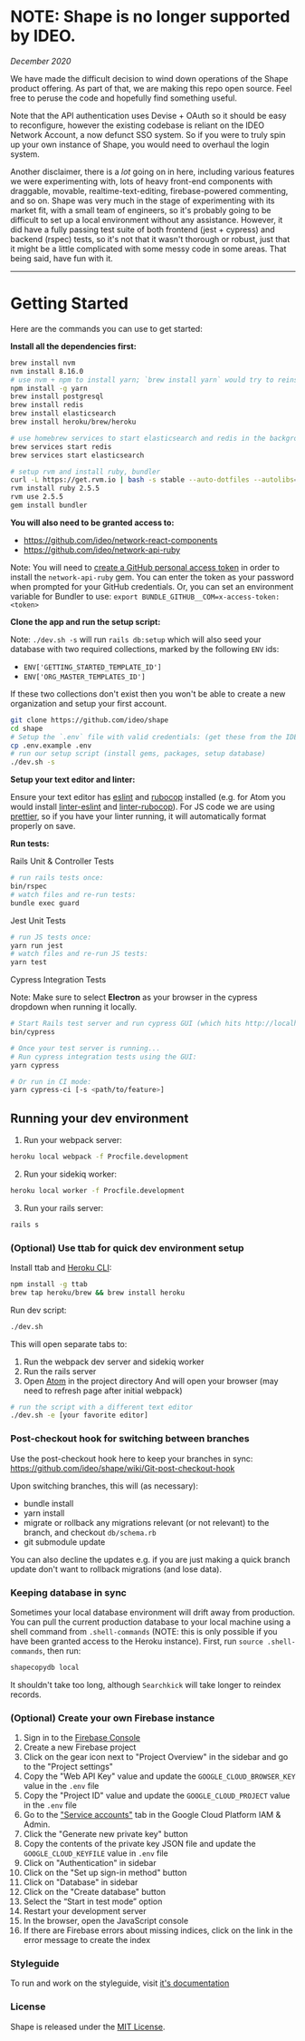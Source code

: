 # NOTE: Shape is no longer supported by IDEO.
_December 2020_

We have made the difficult decision to wind down operations of the Shape product offering. As part of that, we are making this repo open source. Feel free to peruse the code and hopefully find something useful.

Note that the API authentication uses Devise + OAuth so it should be easy to reconfigure, however the existing codebase is reliant on the IDEO Network Account, a now defunct SSO system. So if you were to truly spin up your own instance of Shape, you would need to overhaul the login system.

Another disclaimer, there is a *lot* going on in here, including various features we were experimenting with, lots of heavy front-end components with draggable, movable, realtime-text-editing, firebase-powered commenting, and so on. Shape was very much in the stage of experimenting with its market fit, with a small team of engineers, so it's probably going to be difficult to set up a local environment without any assistance. However, it did have a fully passing test suite of both frontend (jest + cypress) and backend (rspec) tests, so it's not that it wasn't thorough or robust, just that it might be a little complicated with some messy code in some areas. That being said, have fun with it.

---

# Getting Started

Here are the commands you can use to get started:

**Install all the dependencies first:**

```sh
brew install nvm
nvm install 8.16.0
# use nvm + npm to install yarn; `brew install yarn` would try to reinstall node
npm install -g yarn
brew install postgresql
brew install redis
brew install elasticsearch
brew install heroku/brew/heroku

# use homebrew services to start elasticsearch and redis in the background
brew services start redis
brew services start elasticsearch

# setup rvm and install ruby, bundler
curl -L https://get.rvm.io | bash -s stable --auto-dotfiles --autolibs=enable --rails
rvm install ruby 2.5.5
rvm use 2.5.5
gem install bundler
```

**You will also need to be granted access to:**

- https://github.com/ideo/network-react-components
- https://github.com/ideo/network-api-ruby

Note: You will need to [create a GitHub personal access token](https://help.github.com/en/articles/creating-a-personal-access-token-for-the-command-line) in order to install the `network-api-ruby` gem. You can enter the token as your password when prompted for your GitHub credentials. Or, you can set an environment variable for Bundler to use: `export BUNDLE_GITHUB__COM=x-access-token:<token>`

**Clone the app and run the setup script:**

Note: `./dev.sh -s` will run `rails db:setup` which will also seed your database with two required collections, marked by the following `ENV` ids:

- `ENV['GETTING_STARTED_TEMPLATE_ID']`
- `ENV['ORG_MASTER_TEMPLATES_ID']`

If these two collections don't exist then you won't be able to create a new organization and setup your first account.

```sh
git clone https://github.com/ideo/shape
cd shape
# Setup the `.env` file with valid credentials: (get these from the IDEO team)
cp .env.example .env
# run our setup script (install gems, packages, setup database)
./dev.sh -s
```

**Setup your text editor and linter:**

Ensure your text editor has [eslint](https://eslint.org/) and [rubocop](https://rubocop.readthedocs.io/en/latest/) installed (e.g. for Atom you would install [linter-eslint](https://github.com/AtomLinter/linter-eslint) and [linter-rubocop](https://atom.io/packages/linter-rubocop)). For JS code we are using [prettier](https://prettier.io/), so if you have your linter running, it will automatically format properly on save.

**Run tests:**

Rails Unit & Controller Tests

```sh
# run rails tests once:
bin/rspec
# watch files and re-run tests:
bundle exec guard
```

Jest Unit Tests

```sh
# run JS tests once:
yarn run jest
# watch files and re-run JS tests:
yarn test
```

Cypress Integration Tests

Note: Make sure to select **Electron** as your browser in the cypress dropdown when running it locally.

```sh
# Start Rails test server and run cypress GUI (which hits http://localhost:3001)
bin/cypress

# Once your test server is running...
# Run cypress integration tests using the GUI:
yarn cypress

# Or run in CI mode:
yarn cypress-ci [-s <path/to/feature>]
```

## Running your dev environment

1. Run your webpack server:

```sh
heroku local webpack -f Procfile.development
```

2. Run your sidekiq worker:

```sh
heroku local worker -f Procfile.development
```

3. Run your rails server:

```sh
rails s
```

### (Optional) Use ttab for quick dev environment setup

Install ttab and [Heroku CLI](https://devcenter.heroku.com/articles/heroku-cli#download-and-install):

```sh
npm install -g ttab
brew tap heroku/brew && brew install heroku
```

Run dev script:

```sh
./dev.sh
```

This will open separate tabs to:

1. Run the webpack dev server and sidekiq worker
1. Run the rails server
1. Open [Atom](https://atom.io/) in the project directory
   And will open your browser (may need to refresh page after initial webpack)

```sh
# run the script with a different text editor
./dev.sh -e [your favorite editor]
```

### Post-checkout hook for switching between branches

Use the post-checkout hook here to keep your branches in sync:
https://github.com/ideo/shape/wiki/Git-post-checkout-hook

Upon switching branches, this will (as necessary):

- bundle install
- yarn install
- migrate or rollback any migrations relevant (or not relevant) to the branch, and checkout `db/schema.rb`
- git submodule update

You can also decline the updates e.g. if you are just making a quick branch update don't want to rollback migrations (and lose data).

### Keeping database in sync

Sometimes your local database environment will drift away from production. You can pull the current production database to your local machine using a shell command from `.shell-commands` (NOTE: this is only possible if you have been granted access to the Heroku instance). First, run `source .shell-commands`, then run:

```sh
shapecopydb local
```

It shouldn't take too long, although `Searchkick` will take longer to reindex records.

### (Optional) Create your own Firebase instance

1. Sign in to the [Firebase Console](https://console.firebase.google.com)
1. Create a new Firebase project
1. Click on the gear icon next to "Project Overview" in the sidebar and go to the "Project settings"
1. Copy the "Web API Key" value and update the `GOOGLE_CLOUD_BROWSER_KEY` value in the `.env` file
1. Copy the "Project ID" value and update the `GOOGLE_CLOUD_PROJECT` value in the `.env` file
1. Go to the ["Service accounts"](https://console.cloud.google.com/iam-admin/serviceaccounts) tab in the Google Cloud Platform IAM & Admin.
1. Click the "Generate new private key" button
1. Copy the contents of the private key JSON file and update the `GOOGLE_CLOUD_KEYFILE` value in `.env` file
1. Click on "Authentication" in sidebar
1. Click on the "Set up sign-in method" button
1. Click on "Database" in sidebar
1. Click on the "Create database" button
1. Select the “Start in test mode” option
1. Restart your development server
1. In the browser, open the JavaScript console
1. If there are Firebase errors about missing indices, click on the link in the error message to create the index

### Styleguide
To run and work on the styleguide, visit [it's documentation](https://github.com/ideo/shape/wiki/Styleguide)

### License
Shape is released under the [MIT License](https://opensource.org/licenses/MIT).
